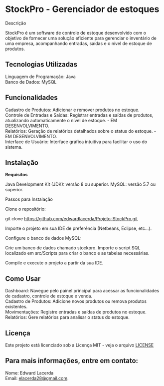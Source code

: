 # StockPro - Gerenciador de estoques

 Descrição

StockPro é um software de controle de estoque desenvolvido com o objetivo de fornecer uma solução eficiente para gerenciar o inventário de uma empresa, acompanhando entradas, saídas e o nível de estoque de produtos.

## Tecnologias Utilizadas

   Linguagem de Programação: Java
   <br>
   Banco de Dados: MySQL
    
## Funcionalidades

   Cadastro de Produtos: Adicionar e remover produtos no estoque.
    <br>
   Controle de Entradas e Saídas: Registrar entradas e saídas de produtos, atualizando automaticamente o nível de estoque. - EM DESENVOLVIMENTO.
    <br>
   Relatórios: Geração de relatórios detalhados sobre o status do estoque. - EM DESENVOLVIMENTO.
    <br>
   Interface de Usuário: Interface gráfica intuitiva para facilitar o uso do sistema.
    <br>

## Instalação 
 **Requisitos**

   Java Development Kit (JDK): versão 8 ou superior.
   MySQL: versão 5.7 ou superior.

Passos para Instalação

   Clone o repositório:

   git clone https://github.com/edwardlacerda/Projeto-StockPro.git

Importe o projeto em sua IDE de preferência (Netbeans, Eclipse, etc...).

Configure o banco de dados MySQL:

   Crie um banco de dados chamado stockpro.
   Importe o script SQL localizado em src/Scripts para criar o banco e as tabelas necessárias.

Compile e execute o projeto a partir da sua IDE.
 
 ## Como Usar

   Dashboard: Navegue pelo painel principal para acessar as funcionalidades de cadastro, controle de estoque e venda.
   <br>
   Cadastro de Produtos: Adicione novos produtos ou remova produtos existentes.<br>
   Movimentações: Registre entradas e saídas de produtos no estoque.<br>
   Relatórios: Gere relatórios para analisar o status do estoque.<br>

## Licença

Este projeto está licenciado sob a Licença MIT - veja o arquivo <a href="https://github.com/edwardlacerda/Projeto-StockPro/blob/main/LICENSELICENSE">LICENSE<a/>
<br>

## Para mais informações, entre em contato:

   Nome: Edward Lacerda<br>
   Email: <a href="mailto:seuemail@exemplo.com">elacerda28@gmail.com</a>.
